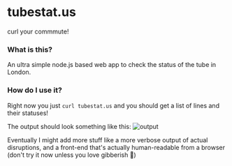 # tubestat.us

curl your commmute!

### What is this?

An ultra simple node.js based web app to check the status of the tube in London.

### How do I use it?

Right now you just `curl tubestat.us` and you should get a list of lines and their statuses!

The output should look something like this: ![output](https://i.imgur.com/3Jjt2z5.png)

Eventually I might add more stuff like a more verbose output of actual disruptions, and a front-end that's actually human-readable from a browser (don't try it now unless you love gibberish 🙈)

